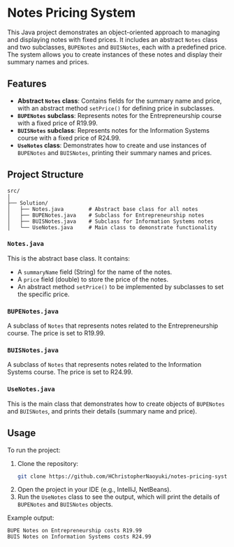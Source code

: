 # Notes Pricing System

This Java project demonstrates an object-oriented approach to managing and displaying notes with fixed prices. It includes an abstract `Notes` class and two subclasses, `BUPENotes` and `BUISNotes`, each with a predefined price. The system allows you to create instances of these notes and display their summary names and prices.

## Features

- **Abstract `Notes` class**: Contains fields for the summary name and price, with an abstract method `setPrice()` for defining price in subclasses.
- **`BUPENotes` subclass**: Represents notes for the Entrepreneurship course with a fixed price of R19.99.
- **`BUISNotes` subclass**: Represents notes for the Information Systems course with a fixed price of R24.99.
- **`UseNotes` class**: Demonstrates how to create and use instances of `BUPENotes` and `BUISNotes`, printing their summary names and prices.

## Project Structure

```
src/
│
├── Solution/
│   ├── Notes.java        # Abstract base class for all notes
│   ├── BUPENotes.java    # Subclass for Entrepreneurship notes
│   ├── BUISNotes.java    # Subclass for Information Systems notes
│   └── UseNotes.java     # Main class to demonstrate functionality
```

### `Notes.java`
This is the abstract base class. It contains:
- A `summaryName` field (String) for the name of the notes.
- A `price` field (double) to store the price of the notes.
- An abstract method `setPrice()` to be implemented by subclasses to set the specific price.

### `BUPENotes.java`
A subclass of `Notes` that represents notes related to the Entrepreneurship course. The price is set to R19.99.

### `BUISNotes.java`
A subclass of `Notes` that represents notes related to the Information Systems course. The price is set to R24.99.

### `UseNotes.java`
This is the main class that demonstrates how to create objects of `BUPENotes` and `BUISNotes`, and prints their details (summary name and price).

## Usage

To run the project:

1. Clone the repository:
   ```bash
   git clone https://github.com/HChristopherNaoyuki/notes-pricing-system.git
   ```
2. Open the project in your IDE (e.g., IntelliJ, NetBeans).
3. Run the `UseNotes` class to see the output, which will print the details of `BUPENotes` and `BUISNotes` objects.

Example output:

```
BUPE Notes on Entrepreneurship costs R19.99
BUIS Notes on Information Systems costs R24.99
```
